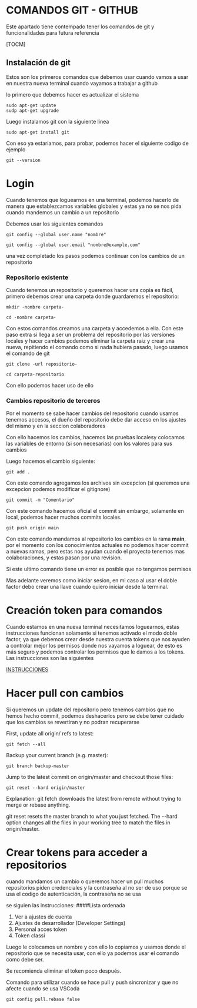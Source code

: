 # COMANDOS GIT - GITHUB
Este apartado tiene contempado tener los comandos de git y funcionalidades para futura referencia

[TOCM]

## Instalación de git 
Estos son los primeros comandos que debemos usar cuando vamos a usar en nuestra nueva terminal cuando vayamos a trabajar a github

lo primero que debemos hacer es actualizar el sistema

```
sudo apt-get update
sudp apt-get upgrade
```
Luego instalamos git con la siguiente linea
```
sudo apt-get install git
```
Con eso ya estariamos, para probar, podemos hacer el siguiente codigo de ejemplo
```
git --version
```

# Login
Cuando tenemos que loguearnos en una terminal, podemos hacerlo de manera que establezcamos variables globales y estas ya no se nos pida cuando mandemos un cambio a un repositorio

Debemos usar los siguientes comandos
```
git config --global user.name "nombre"
```

```
git config --global user.email "nombre@example.com"
```

una vez completado los pasos podemos continuar con los cambios de un repositorio


### Repositorio existente
Cuando tenemos un repositorio y queremos hacer una copia es fácil, primero debemos crear una carpeta donde guardaremos el repositorio:

``` 
mkdir -nombre carpeta- 
```

``` 
cd -nombre carpeta- 
```

Con estos comandos creamos una carpeta y accedemos a ella.
Con este paso extra si llega a ser un problema del repositorio por las versiones locales y hacer cambios podemos eliminar la carpeta raiz y crear una nueva, repitiendo el comando como si nada hubiera pasado, luego usamos el comando de git

``` 
git clone -url repositorio- 
```
``` 
cd carpeta-repositorio 
```


Con ello podemos hacer uso de ello


### Cambios repositorio de terceros
Por el momento se sabe hacer cambios del repositorio cuando usamos tenemos accesos, el dueño del repositorio debe dar acceso en los ajustes del mismo y en la seccion colaboradores

Con ello hacemos los cambios, hacemos las pruebas localesy colocamos las variables de entorno (si son necesarias) con los valores para sus cambios

Luego hacemos el cambio siguiente:

``` 
git add . 
```
Con este comando agregamos los archivos sin excepcion (si queremos una excepcion podemos modificar el gitignore)

``` 
git commit -m "Comentario" 
```
Con este comando hacemos oficial el commit sin embargo, solamente en local, podemos hacer muchos commits locales.

``` 
git push origin main 
```

Con este comando mandamos al repositorio los cambios en la rama **main**, por el momento con los conocimientos actuales no podemos hacer commit a nuevas ramas, pero estas nos ayudan cuando el proyecto tenemos mas colaboraciones, y estas pasan por una revision.

Si este ultimo comando tiene un error es posible que no tengamos permisos

Mas adelante veremos como iniciar sesion, en mi caso al usar el doble factor debo crear una llave cuando quiero iniciar desde la terminal.

# Creación token para comandos
Cuando estamos en una nueva terminal necesitamos loguearnos, estas instrucciones funcionan solamente si tenemos activado el modo doble factor, ya que debemos crear desde nuestra cuenta tokens que nos ayuden a controlar mejor los permisos donde nos vayamos a loguear, de esto es más seguro y podemos controlar los permisos que le damos a los tokens. Las instrucciones son las siguientes

[INSTRUCCIONES](https://docs.github.com/es/authentication/keeping-your-account-and-data-secure/creating-a-personal-access-token)

# Hacer pull con cambios

Si queremos un update del repositorio pero tenemos cambios que no hemos hecho commit, podemos deshacerlos
pero se debe tener cuidado que los cambios se revertiran y  no podran recuperarse


First, update all origin/<branch> refs to latest:

```
git fetch --all
```
Backup your current branch (e.g. master):

```
git branch backup-master
```

Jump to the latest commit on origin/master and checkout those files:

```
git reset --hard origin/master
```
Explanation:
git fetch downloads the latest from remote without trying to merge or rebase anything.

git reset resets the master branch to what you just fetched. The --hard option changes all the files in your working tree to match the files in origin/master.

# Crear tokens para acceder a repositorios
cuando mandamos un cambio o queremos hacer un pull muchos repositorios piden credenciales y la contraseña al no ser de uso porque se usa el codigo de autenticación, la contraseña no se usa

se siguien las instrucciones:
####Lista ordenada
                
1. Ver a ajustes de cuenta
2. Ajustes de desarrollador (Developer Settings)
3. Personal acces token
4. Token classi

Luego le colocamos un nombre y con ello lo copiamos y usamos donde el repositorio que se necesita usar, con ello ya podemos usar el comando como debe ser.

Se recomienda eliminar el token poco después.




Comando para utilizar cuando se hace pull y push sincronizar y que no afecte cuando se usa VSCoda

`git config pull.rebase false`